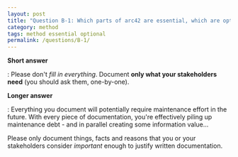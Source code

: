 ```yaml
---
layout: post
title: "Question B-1: Which parts of arc42 are essential, which are optional?"
category: method
tags: method essential optional
permalink: /questions/B-1/
---
```



**Short answer**

: Please don't _fill in everything_. Document **only what your stakeholders need** (you should ask them, one-by-one).

**Longer answer**

: Everything you document will potentially require maintenance
effort in the future. With every piece of documentation, you're
effectively piling up maintenance debt - and in parallel creating some information value...

  Please only document things, facts and reasons that you
  or your stakeholders consider _important_ enough to justify
  written documentation.
